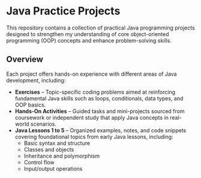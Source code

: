 # Java Practice Projects

This repository contains a collection of practical Java programming projects designed to strengthen my understanding of core object-oriented programming (OOP) concepts and enhance problem-solving skills.

## Overview

Each project offers hands-on experience with different areas of Java development, including:

- **Exercises** – Topic-specific coding problems aimed at reinforcing fundamental Java skills such as loops, conditionals, data types, and OOP basics.
- **Hands-On Activities** – Guided tasks and mini-projects sourced from coursework or independent study that apply Java concepts in real-world scenarios.
- **Java Lessons 1 to 5** – Organized examples, notes, and code snippets covering foundational topics from early Java lessons, including:
  - Basic syntax and structure
  - Classes and objects
  - Inheritance and polymorphism
  - Control flow
  - Input/output operations
